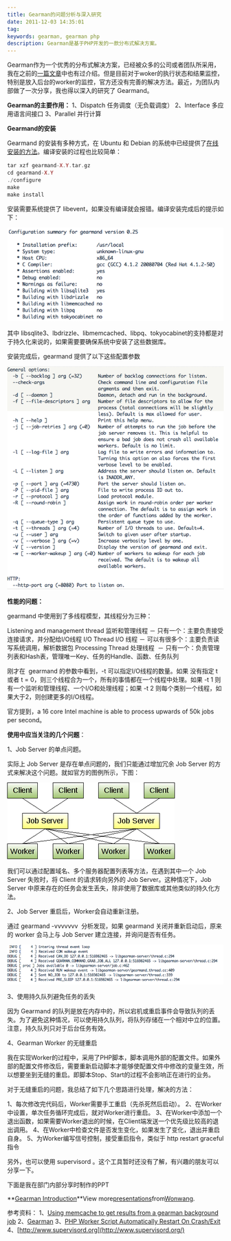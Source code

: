 ```yaml
---
title: Gearman的问题分析与深入研究
date: 2011-12-03 14:35:01
tag: 
keywords: gearman, gearman php
description: Gearman是基于PHP开发的一款分布式解决方案。
---
```


Gearman作为一个优秀的分布式解决方案，已经被众多的公司或者团队所采用，我在之前的[一篇文章](http://www.cnblogs.com/cocowool/archive/2011/08/18/2145144.html)中也有过介绍。但是目前对于woker的执行状态和结果监控，特别是放入后台的worker的监控，官方还没有完善的解决方法。最近，为团队内部做了一次分享，我也得以深入的研究了 Gearmand。


**Gearman的主要作用：**
1、Dispatch 任务调度（无负载调度）
2、Interface 多应用语言间接口
3、Parallel 并行计算


**Gearmand的安装**


Gearmand 的安装有多种方式，在 Ubuntu 和 Debian 的系统中已经提供了[在线安装的方法](http://gearman.org/index.php?id=getting_started)。编译安装的过程也比较简单：

```php
tar xzf gearmand-X.Y.tar.gz
cd gearmand-X.Y
./configure
make
make install
```

安装需要系统提供了 libevent，如果没有编译就会报错。编译安装完成后的提示如下：

![](./20111203-php-gearman/111.png)

其中 libsqlite3、lbdrizzle、libmemcached、libpq、tokyocabinet的支持都是对于持久化来说的，如果需要要确保系统中安装了这些数据库。

安装完成后，gearmand 提供了以下这些配置参数

![](./20111203-php-gearman/222.jpg)

**性能的问题：**

gearmand 中使用到了多线程模型，其线程分为三种：

Listening and management thread 监听和管理线程 － 只有一个：主要负责接受连接请求，并分配给I/O线程
I/O Thread I/O 线程 － 可以有很多个：主要负责读写系统调用，解析数据包
Processing Thread 处理线程  － 只有一个：负责管理列表和Hash表，管理唯一Key、任务的Handle、函数、任务队列

刚才在  gearmand 的参数中看到，-t 可以指定I/O线程的数量。如果 没有指定 t 或者 t = 0，则三个线程合为一个，所有的事情都在一个线程中处理。如果 -t 1 则有一个监听和管理线程、一个I/O和处理线程；如果 -t 2 则每个类别一个线程，如果大于2，则创建更多的I/O线程。

官方提到，a 16 core Intel machine is able to process upwards of 50k jobs per second。

**使用中应当关注的几个问题**：

1、Job Server 的单点问题。

实际上 Job Server 是存在单点问题的，我们只能通过增加冗余 Job Server 的方式来解决这个问题。就如官方的图例所示，下图：

![](./20111203-php-gearman/333.jpg)

我们可以通过配置域名、多个服务器配置列表等方法，在遇到其中一个 Job Server 失败时，将 Client 的请求转向另外的 Job Server。这种情况下，Job Server 中原来存在的任务会发生丢失，除非使用了数据库或其他类似的持久化方法。

2、Job Server 重启后，Worker会自动重新注册。

通过 gearmand -vvvvvvv  分析发现，如果 gearmand 关闭并重新启动后，原来的 worker 会马上与 Job Server 建立连接，并询问是否有任务。

![](./20111203-php-gearman/444.jpg)

3、使用持久队列避免任务的丢失

因为 Gearmand 的队列是放在内存中的，所以宕机或重启事件会导致队列的丢失。为了避免这种情况，可以使用持久队列，将队列存储在一个相对中立的位置。注意，持久队列只对于后台任务有效。

4、Gearman Worker 的无缝重启

我在实现Worker的过程中，采用了PHP脚本，脚本调用外部的配置文件。如果外部的配置文件修改后，需要重新启动脚本才能够使配置文件中修改的变量生效，所以想要坐到无缝的重启。即脚本Stop、Start的过程不会影响正在进行的业务。

对于无缝重启的问题，我总结了如下几个思路进行处理，解决的方法：

1、每次修改完代码后，Worker需要手工重启（先杀死然后启动）。
2、在Worker中设置，单次任务循环完成后，就对Worker进行重启。
3、在Worker中添加一个退出函数，如果需要Worker退出的时候，在Client端发送一个优先级比较高的退出调用。
4、在Worker中检查文件是否发生变化，如果发生了变化，退出并重启自身。
5、为Worker编写信号控制，接受重启指令，类似于 http restart graceful 指令

另外，也可以使用 supervisord 。这个工具暂时还没有了解，有兴趣的朋友可以分享一下。

下面是我在部门内部分享时制作的PPT

**[Gearman Introduction](http://www.slideshare.net/Wonwang/gearman-introduction-10452050)**View more[presentations](http://www.slideshare.net/)from[Wonwang](http://www.slideshare.net/Wonwang).

参考资料：
1、[Using memcache to get results from a gearman background job](http://william.shallum.net/random-notes/usingmemcachetogetresultsfromagearmanbackgroundjob)
2、[Gearman](http://gearman.org/)
3、[PHP Worker Script Automatically Restart On Crash/Exit](http://groups.google.com/group/gearman/msg/5314505c52e92b74?dmode=source)
4、[http://www.supervisord.org](http://www.supervisord.org/)